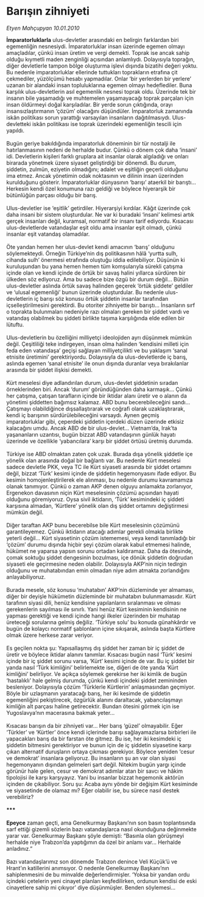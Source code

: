 # Barışın zihniyeti

*Etyen Mahçupyan 10.01.2010*

<div class="taraf_structure_2col_1zq">
<div class="margen_n">



 <p><b>İmparatorluklarla</b> ulus-devletler arasındaki en belirgin farklardan biri egemenliğin nesnesiydi. İmparatorluklar insan üzerinde egemen olmayı amaçladılar, çünkü insan üretim ve vergi demekti. Toprak ise ancak sahip olduğu kıymetli maden zenginliği açısından anlamlıydı. Dolayısıyla toprağın, diğer devletlerle tampon bölge oluşturma işlevi dışında bizatihi değeri yoktu. Bu nedenle imparatorluklar ellerinde tuttukları toprakların etrafına çit çekmediler, yüzölçümü hesabı yapmadılar. Onlar ‘bir yerlerden bir yerlere’ uzanan bir alandaki insan topluluklarına egemen olmayı hedeflediler. Buna karşılık ulus-devletlerin asıl egemenlik nesnesi toprak oldu. Üzerinde tek bir insanın bile yaşamadığı ve muhtemelen yaşamayacağı toprak parçaları için insan öldürmeyi doğal karşıladılar. Bir yerde sorun çıktığında, orayı insansızlaştırmanın ‘çözüm’ olacağını düşündüler. İmparatorluk zamanında iskân politikası sorun yarattığı varsayılan insanların dağıtılmasıydı. Ulus-devletteki iskân politikası ise toprak üzerindeki egemenliğin tescili için yapıldı. <br/><br/>Bugün geriye bakıldığında imparatorluk döneminin bir tür nostalji ile hatırlanmasının nedeni de herhalde budur. Çünkü o dönem çok daha ‘insani’ idi. Devletlerin kişileri farklı gruplara ait insanlar olarak algıladığı ve onları birarada yönetmek üzere siyaset geliştirdiği bir dönemdi. Bu durum, şiddetin, zulmün, eziyetin olmadığını; adalet ve eşitliğin geçerli olduğunu ima etmez. Ancak yönetimin odak noktasının ve dilinin insan üzerinden kurulduğunu gösterir. İmparatorluklar dünyasının ‘barışı’ ataerkil bir barıştı... Herkesin kendi özel konumuna razı geldiği ve böylece hiyerarşik bir bütünlüğün parçası olduğu bir barış. <br/><br/>Ulus-devletler ise ‘eşitlik’ getirdiler. Hiyerarşiyi kırdılar. Kâğıt üzerinde çok daha insani bir sistem oluşturdular. Ne var ki buradaki ‘insani’ kelimesi artık gerçek insanları değil, kuramsal, normatif bir insanı tarif ediyordu. Kısacası ulus-devletlerde vatandaşlar eşit oldu ama insanlar eşit olmadı, çünkü insanlar eşit vatandaş olamadılar. <br/><br/>Öte yandan hemen her ulus-devlet kendi amacının ‘barış’ olduğunu söylemekteydi. Örneğin Türkiye’nin dış politikasının hâlâ ‘yurtta sulh, cihanda sulh’ önermesi etrafında oluştuğu iddia edilebiliyor. Düşünün ki kuruluşundan bu yana hemen hemen tüm komşularıyla sürekli çatışma içinde olan ve kendi içinde de örtük bir savaş halini yıllarca sürdüren bir ülkeden söz ediyoruz. Ama bu sadece bize özgü bir durum değil... Bütün ulus-devletler aslında örtük savaş halinden geçerek ‘örtük şiddete’ geldiler ve ‘ulusal egemenliği’ bunun üzerinde oluşturdular. Bu nedenle ulus-devletlerin iç barışı söz konusu örtük şiddetin insanlar tarafından içselleştirilmesini gerektirdi. Bu otoriter zihniyette bir barıştı... İnsanların sırf o toprakta bulunmaları nedeniyle razı olmaları gereken bir şiddet vardı ve vatandaş olabilmek bu şiddeti birlikte taşıma karşılığında elde edilen bir lütuftu. <br/><br/>Ulus-devletlerin bu özelliğini milliyetçi ideolojiden ayrı düşünmek mümkün değil. Çeşitliliği teke indirgeyen, insan olma halinden ‘kendisini milleti için feda eden vatandaşa’ geçişi sağlayan milliyetçilikti ve bu yaklaşım ‘sanal etnisite üretimini’ gerektiriyordu. Dolayısıyla da ulus-devletlerde iç barış, aslında egemen ‘sanal etnisite’ ile onun dışında duranlar veya bırakılanlar arasında bir şiddet ilişkisi demekti. <br/><br/>Kürt meselesi diye adlandırılan durum, ulus-devlet şiddetinin sıradan örneklerinden biri. Ancak ‘durum’ göründüğünden daha karmaşık... Çünkü her çatışma, çatışan tarafların içinde bir iktidar alanı üretir ve o alanın da yönetimi şiddetten bağımsız kalamaz. ABD bunu becerebileceğini sandı... Çatışmayı olabildiğince dışsallaştırarak ve coğrafi olarak uzaklaştırarak, kendi iç barışının sürdürülebileceğini varsaydı. Aynen geçmiş imparatorluklar gibi, çeperdeki şiddetin içerdeki düzen üzerinde etkisiz kalacağını umdu. Ancak ABD de bir ulus-devlet... Vietnam’da, Irak’ta yaşananların uzantısı, bugün bizzat ABD vatandaşının günlük hayatı üzerinde ve özellikle ‘yabancılara’ karşı bir şiddet örtüsü üretmiş durumda. <br/><br/>Türkiye ise ABD olmaktan zaten çok uzak. Burada dışa yönelik şiddetle içe yönelik olan arasında doğal bir bağlantı var. Bu nedenle Kürt meselesi sadece devletle PKK, veya TC ile Kürt siyaseti arasında bir şiddet ortamını değil, bizzat ‘Türk’ kesimi içinde de şiddetin hegemonyasını ifade ediyor. Bu kesimin homojenleştirilerek ele alınması, bu nedenle durumu kavramamıza olanak tanımıyor. Çünkü o zaman AKP denen olguyu anlamakta zorlanıyor, Ergenekon davasının niçin Kürt meselesinin çözümü açısından hayati olduğunu göremiyoruz. Oysa sivil iktidarın, ‘Türk’ kesimindeki iç şiddeti karşısına almadan, ‘Kürtlere’ yönelik olan dış şiddet ortamını değiştirmesi mümkün değil. <br/><br/>Diğer taraftan AKP bunu becerebilse bile Kürt meselesinin çözümünü garantileyemez. Çünkü iktidarın atacağı adımlar gerekli olmakla birlikte yeterli değil... Kürt siyasetinin çözüm istememesi, veya kendi tanımladığı bir ‘çözüm’ durumu dışında hiçbir şeyi çözüm olarak kabul etmemesi halinde, hükümet ne yaparsa yapsın sorunu ortadan kaldıramaz. Daha da ötesinde, çomak soktuğu şiddet dengesinin bozulması, içe dönük şiddetin doğrudan siyaseti ele geçirmesine neden olabilir. Dolayısıyla AKP’nin niçin tedirgin olduğunu ve muhatabından emin olmadan niye adım atmakta zorlandığını anlayabiliyoruz. <br/><br/>Burada mesele, söz konusu ‘muhatabın’ AKP’nin düzleminde yer almaması, diğer bir deyişle hükümetin düzleminde bir muhatabın bulunmamasıdır. Kürt tarafının siyasi dili, henüz kendisine yapılanların sıralanması ve olması gerekenlerin sayılması ile sınırlı. Yani henüz Kürt kesiminin kendisinin ne yapması gerektiği ve kendi içinde hangi ilkeler üzerinden bir muhatap üreteceği sorularına gelmiş değiliz. ‘Türkiye solu’ bu konuda günahkârdır ve bugün de kolaycı normatif şablonların içine sıkışarak, aslında başta Kürtlere olmak üzere herkese zarar veriyor. <br/><br/>Es geçilen nokta şu: Yapısallaşmış dış şiddet her zaman bir iç şiddet de üretir ve böylece iktidar alanını tanımlar. Kısacası bugün nasıl ‘Türk’ kesimi içinde bir iç şiddet sorunu varsa, ‘Kürt’ kesimi içinde de var. Bu iç şiddet bir yanda nasıl ‘Türk kimliğini’ belirlemekte ise, diğeri de öte yanda ‘Kürt kimliğini’ belirliyor. Ve açıkça söylemek gerekirse her iki kimlik de bugün ‘hastalıklı’ hale gelmiş durumda, çünkü kendi içindeki şiddet zemininden besleniyor. Dolayısıyla çözüm ‘Türklerle Kürtlerin’ anlaşmasından geçmiyor. Böyle bir uzlaşmanın yaratacağı barış, her iki kesimde de şiddetin egemenliğini pekiştirecek, özgürlük alanını daraltacak, yabancılaşmayı kimliğin alt parçası haline getirecektir. Bundan ötesini görmek için ise Yugoslavya’nın macerasına bakmak yeter... <br/><br/>Kısacası barışın da bir zihniyeti var... Her barış ‘güzel’ olmayabilir. Eğer ‘Türkler’ ve ‘Kürtler’ önce kendi içlerinde barışı sağlayamazlarsa birbirleri ile yapacakları barış da bir farstan öte gitmez. Bu ise, her iki kesimdeki iç şiddetin bitmesini gerektiriyor ve bunun için de iç şiddetin siyasetine karşı çıkan alternatif duruşların ortaya çıkması gerekiyor. Böylece yeniden ‘cesur ve demokrat’ insanlara geliyoruz. Bu insanların şu an var olan siyasi hegemonyanın dışından gelmeleri şart değil. Nitekim bugün yargı içinde görünür hale gelen, cesur ve demokrat adımlar atan bir savcı ve hâkim tipolojisi ile karşı karşıyayız. Yani bu insanlar bizzat hegemonik aktörün içinden de çıkabiliyor. Soru şu: Acaba aynı yönde bir değişim Kürt kesiminde ve siyasetinde de olamaz mı? Eğer olabilir ise, bu sürece nasıl destek verebiliriz?<b> <br/><br/>*** <br/><br/>Epeyce</b> zaman geçti, ama Genelkurmay Başkanı’nın son basın toplantısında sarf ettiği gizemli sözlerin bazı vatandaşlarca nasıl okunduğuna değinmekte yarar var. Genelkurmay Başkanı şöyle demişti: “Basınla olan görüşmeyi herhalde niye Trabzon’da yaptığımın da özel bir anlamı var... Herhalde anladınız.” <br/><br/>Bazı vatandaşlarımız son dönemde Trabzon denince Veli Küçük’ü ve Hrant’ın katillerini anımsıyor. O nedenle Genelkurmay Başkanı’nın sahiplenmesini de bu minvalde değerlendirmişler. ‘Yoksa bir yandan ordu içindeki çetelerin yeni cinayet planları keşfedilirken, ordunun kendisi de eski cinayetlere sahip mi çıkıyor’ diye düşünmüşler. Benden söylemesi... </p>
<br/>
<br/>
<br/>



<br/>


<div id="taraf_not">
</div>

</div>


</div>

